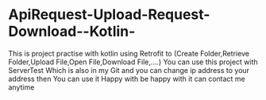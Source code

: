 # ApiRequest-Upload-Request-Download--Kotlin-
This is project practise with kotlin using Retrofit to (Create Folder,Retrieve Folder,Upload File,Open File,Download File,....)
You can use this project with ServerTest Which is also in my Git and you can change ip address to your address then You can use it
Happy with be happy with it can contact me anytime 
